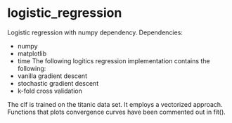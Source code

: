# logistic_regression
Logistic regression with numpy dependency. 
Dependencies: 
- numpy
- matplotlib
- time
The following logitics regression implementation contains the following:
- vanilla gradient descent
- stochastic gradient descent 
- k-fold cross validation

The clf is trained on the titanic data set. It employs a vectorized approach. Functions that plots convergence curves have been commented out in fit().  
